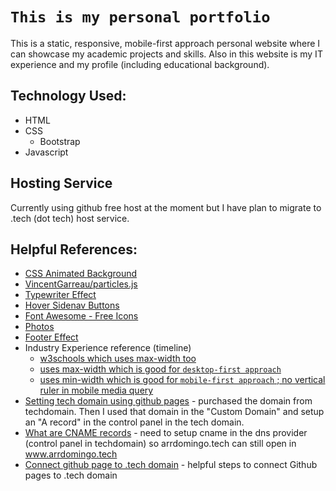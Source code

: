 # `This is my personal portfolio`

This is a static, responsive, mobile-first approach personal website where I can showcase my academic projects and skills. Also in this website is my IT experience and my profile (including educational background).

## Technology Used:

- HTML
- CSS
  - Bootstrap
- Javascript

## Hosting Service

Currently using github free host at the moment but I have plan to migrate to .tech (dot tech) host service.

## Helpful References:

- [CSS Animated Background](https://www.sliderrevolution.com/resources/css-animated-background/)
- [VincentGarreau/particles.js](https://github.com/VincentGarreau/particles.js/)
- [Typewriter Effect](https://css-tricks.com/snippets/css/typewriter-effect/)
- [Hover Sidenav Buttons](https://www.w3schools.com/howto/howto_css_sidenav_buttons.asp)
- [Font Awesome - Free Icons](https://fontawesome.com/icons?d=gallery&p=2&m=free)
- [Photos](https://unsplash.com/)
- [Footer Effect](https://www.littlesnippets.net/blog/some-css-menu-inspiration-using-animated-lines)
- Industry Experience reference (timeline)
  - [w3schools which uses max-width too](https://www.w3schools.com/howto/howto_css_timeline.asp)
  - [uses max-width which is good for `desktop-first approach`](https://codepen.io/togrul/pen/xwxodv)
  - [uses min-width which is good for `mobile-first approach` ; no vertical ruler in mobile media query](https://www.youtube.com/watch?v=zNccqv0g6Q4&t=10s)
- [Setting tech domain using github pages](https://www.youtube.com/watch?v=mhQ3nNdS-TE) - purchased the domain from techdomain. Then I used that domain in the "Custom Domain" and setup an "A record" in the control panel in the tech domain.
- [What are CNAME records](https://www.youtube.com/watch?v=ZXCQwdVgDno) - need to setup cname in the dns provider (control panel in techdomain) so arrdomingo.tech can still open in www.arrdomingo.tech
- [Connect github page to .tech domain](https://sanskar10100.hashnode.dev/how-to-get-a-free-tech-domain-connect-it-to-github-pages-and-get-a-free-ssl-certificate) - helpful steps to connect Github pages to .tech domain
